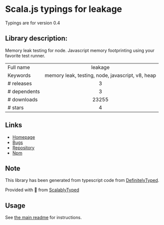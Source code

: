 
# Scala.js typings for leakage

Typings are for version 0.4

## Library description:
Memory leak testing for node. Javascript memory footprinting using your favorite test runner.

|                    |                 |
| ------------------ | :-------------: |
| Full name          | leakage |
| Keywords           | memory leak, testing, node, javascript, v8, heap |
| # releases         | 3 |
| # dependents       | 3 |
| # downloads        | 23255 |
| # stars            | 4 |

## Links
- [Homepage](https://github.com/andywer/leakage#readme)
- [Bugs](https://github.com/andywer/leakage/issues)
- [Repository](https://github.com/andywer/leakage)
- [Npm](https://www.npmjs.com/package/leakage)
    


## Note
This library has been generated from typescript code from [DefinitelyTyped](https://definitelytyped.org).

Provided with :purple_heart: from [ScalablyTyped](https://github.com/oyvindberg/ScalablyTyped)

## Usage
See [the main readme](../../readme.md) for instructions.


